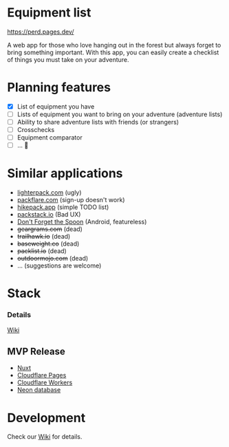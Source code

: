 # Equipment list

https://perd.pages.dev/

A web app for those who love hanging out in the forest but always forget to bring something important. With this app, you can easily create a checklist of things you must take on your adventure.

# Planning features

- [x] List of equipment you have
- [ ] Lists of equipment you want to bring on your adventure (adventure lists)
- [ ] Ability to share adventure lists with friends (or strangers)
- [ ] Crosschecks
- [ ] Equipment comparator
- [ ] ... 🤔

# Similar applications

* [lighterpack.com](https://lighterpack.com) (ugly)
* [packflare.com](https://packflare.com/packs/zdihojtsew) (sign-up doesn't work)
* [hikepack.app](https://www.hikepack.app/list/84a8ea0c-006b-4cff-bb2b-7bcf52183b0b) (simple TODO list)
* [packstack.io](https://www.packstack.io/) (Bad UX)
* [Don't Forget the Spoon](https://play.google.com/store/apps/details?id=com.dontforgetthespoon.dont_forget_the_spoon&hl=en_US&pli=1) (Android, featureless)
* ~~geargrams.com~~ (dead)
* ~~trailhawk.io~~ (dead)
* ~~baseweight.co~~ (dead)
* ~~packlist.io~~ (dead)
* ~~outdoormojo.com~~ (dead)
* ... (suggestions are welcome)

# Stack

### Details

[Wiki](https://github.com/Perdolique/perd/wiki)

## MVP Release

* [Nuxt](https://nuxt.com/)
* [Cloudflare Pages](https://developers.cloudflare.com/pages/)
* [Cloudflare Workers](https://developers.cloudflare.com/workers/)
* [Neon database](https://neon.tech)

# Development

Check our [Wiki](https://github.com/Perdolique/perd/wiki/Development) for details.
